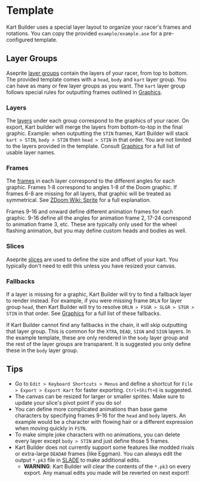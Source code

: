 # Template

Kart Builder uses a special layer layout to organize your racer's frames and rotations. You can copy the provided `example/example.ase` for a pre-configured template.

## Layer Groups

Aseprite [layer groups](https://www.aseprite.org/docs/layer-group/) contain the layers of your racer, from top to bottom. The provided template comes with a `head`, `body` and `kart` layer group. You can have as many or few layer groups as you want. The `kart` layer group follows special rules for outputting frames outlined in [Graphics](GRAPHICS.md).

### Layers

The [layers](https://www.aseprite.org/docs/layers/) under each group correspond to the graphics of your racer. On export, Kart builder will merge the layers from bottom-to-top in the final graphic. Example: when outputting the `STIN` frames, Kart Builder will stack `kart > STIN`, `body > STIN` then `head > STIN` in that order. You are not limited to the layers provided in the template. Consult [Graphics](GRAPHICS.md) for a full list of usable layer names.

### Frames

The [frames](https://www.aseprite.org/docs/cel/) in each layer correspond to the different angles for each graphic. Frames 1-8 correspond to angles 1-8 of the Doom graphic. If frames 6-8 are missing for all layers, that graphic will be treated as symmetrical. See [ZDoom Wiki: Sprite](https://zdoom.org/wiki/Sprite) for a full explanation.

Frames 9-16 and onward define different animation frames for each graphic. 9-16 define all the angles for animation frame 2, 17-24 correspond to animation frame 3, etc. These are typically only used for the wheel flashing animation, but you may define custom heads and bodies as well.

### Slices

Aseprite [slices](https://www.aseprite.org/docs/slices/) are used to define the size and offset of your kart. You typically don't need to edit this unless you have resized your canvas.

### Fallbacks

If a layer is missing for a graphic, Kart Builder will try to find a fallback layer to render instead. For example, if you were missing frame `DRLN` for layer group `head`, then Kart Builder will try to resolve `DRLN > FSGR > SLGR > STGR > STIN` in that order. See [Graphics](GRAPHICS.md) for a full list of these fallbacks.

If Kart Builder cannot find any fallbacks in the chain, it will skip outputting that layer group. This is common for the `XTRA`, `DEAD`, `SIGN` and `SIGN` layers. In the example template, these are only rendered in the `body` layer group and the rest of the layer groups are transparent. It is suggested you only define these in the `body` layer group.

## Tips

* Go to `Edit > Keyboard Shortcuts > Menus` and define a shortcut for `File > Export > Export Kart` for faster exporting. `Ctrl+Shift+E` is suggested.
* The canvas can be resized for larger or smaller sprites. Make sure to update your slice's pivot point if you do so!
* You can define more complicated animations than base game characters by specifying frames 9-16 for the `head` and `body` layers. An example would be a character with flowing hair or a different expression when moving quickly in `FSTN`.
* To make simple joke characters with no animations, you can delete every layer except `body > STIN` and just define those 5 frames.
* Kart Builder does not currently support some features like modded rivals or extra-large `DEADA0` frames (like Eggman). You can always edit the output `*.pk3` file in [SLADE](https://slade.mancubus.net/index.php?page=downloads) to make additional edits.
  * **WARNING**: Kart Builder will clear the contents of the `*.pk3` on every export. Any manual edits you made will be reverted on next export!
